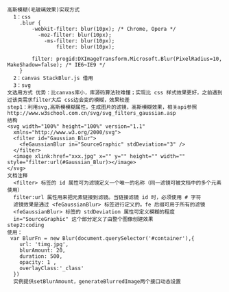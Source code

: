     高斯模糊(毛玻璃效果)实现方式
      1：css
        .blur {	
            -webkit-filter: blur(10px); /* Chrome, Opera */
              -moz-filter: blur(10px);
                -ms-filter: blur(10px);    
                    filter: blur(10px);

            filter: progid:DXImageTransform.Microsoft.Blur(PixelRadius=10, MakeShadow=false); /* IE6~IE9 */
        }
      2：canvas StackBlur.js 借用
      3：svg 
    文选用方式 优势：比canvas库小，库源码算法较难懂；实现比 css 样式效果更好，之前遇到过该类需求filter大后 css边会变的模糊，效果较差
    step1：利用svg,高斯模模糊属性，生成图片的滤镜，高斯模糊效果，相关api参照http://www.w3school.com.cn/svg/svg_filters_gaussian.asp
    结构
    <svg width="100%" height="100%" version="1.1"
      xmlns="http://www.w3.org/2000/svg">
      <filter id="Gaussian_Blur">
        <feGaussianBlur in="SourceGraphic" stdDeviation="3" />
      </filter>
      <image xlink:href="xxx.jpg" x="" y="" height="" width="" style="filter:url(#Gaussian_Blur)></image>
    </svg>
    文档注释
      <filter> 标签的 id 属性可为滤镜定义一个唯一的名称（同一滤镜可被文档中的多个元素使用）
      filter:url 属性用来把元素链接到滤镜。当链接滤镜 id 时，必须使用 # 字符
      滤镜效果是通过 <feGaussianBlur> 标签进行定义的。fe 后缀可用于所有的滤镜
      <feGaussianBlur> 标签的 stdDeviation 属性可定义模糊的程度
      in="SourceGraphic" 这个部分定义了由整个图像创建效果
    step2:coding
    使用：
     var BlurFn = new Blur(document.querySelector('#container'),{
        url: 'timg.jpg',
        blurAmount: 20,
        duration: 500, 
        opacity: 1 ,
        overlayClass:'_class'
      })
      实例提供setBlurAmount，generateBlurredImage两个接口动态设置